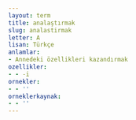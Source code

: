 ```yaml
---
layout: term
title: analaştırmak
slug: analastirmak
letter: A
lisan: Türkçe
anlamlar:
- Annedeki özellikleri kazandırmak
ozellikler:
- - -i
ornekler:
- - ''
orneklerkaynak:
- - ''
---
```

